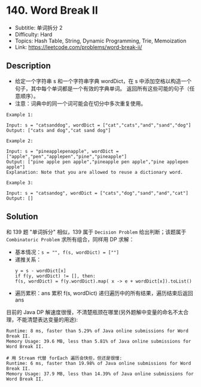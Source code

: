# 140. Word Break II

- Subtitle: 单词拆分 2
- Difficulty: Hard
- Topics: Hash Table, String, Dynamic Programming, Trie, Memoization
- Link: https://leetcode.com/problems/word-break-ii/

## Description

- 给定一个字符串 s 和一个字符串字典 wordDict，在 s 中添加空格以构造一个句子，其中每个单词都是一个有效的字典单词。 返回所有这些可能的句子（任意顺序）。
- 注意：词典中的同一个词可能会在切分中多次重复使用。

```shell
Example 1:

Input: s = "catsanddog", wordDict = ["cat","cats","and","sand","dog"]
Output: ["cats and dog","cat sand dog"]

Example 2:

Input: s = "pineapplepenapple", wordDict = ["apple","pen","applepen","pine","pineapple"]
Output: ["pine apple pen apple","pineapple pen apple","pine applepen apple"]
Explanation: Note that you are allowed to reuse a dictionary word.

Example 3:

Input: s = "catsandog", wordDict = ["cats","dog","sand","and","cat"]
Output: []
```

## Solution

和 139 题 "单词拆分" 相似，139 属于 `Decision Problem` 给出判断；该题属于 `Combinatoric Problem` 求所有组合，同样用 DP 求解：

- 基本情况：`s = "", f(s, wordDict) = [""]`
- 递推关系：
  ```shell
  y = s - wordDict[x]
  if f(y, wordDict) != [], then:
  f(s, wordDict) = f(y.wordDict).map( x -> e + wordDict[x]).toList()
  ```
- 遍历累积：ans 累积 f(s, wordDict) 递归遍历中的所有结果，遍历结束后返回 ans

目前的 Java DP 解速度很慢，不清楚瓶颈在哪里(另外题解中变量的命名不太合理，不能清楚表达变量的用途):

```shell
Runtime: 8 ms, faster than 5.29% of Java online submissions for Word Break II.
Memory Usage: 39.6 MB, less than 5.81% of Java online submissions for Word Break II.

# 用 Stream 代替 forEach 遍历会快些，但还是很慢:
Runtime: 6 ms, faster than 19.98% of Java online submissions for Word Break II.
Memory Usage: 37.9 MB, less than 14.39% of Java online submissions for Word Break II.
```
